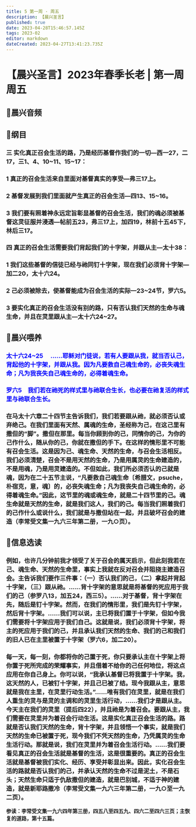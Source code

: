 ```yaml
---
title: 5 第一周 · 周五
description: 【晨兴圣言】
published: true
date: 2023-04-28T15:46:57.145Z
tags: 2023-02
editor: markdown
dateCreated: 2023-04-27T13:41:23.735Z
---
```


# 【晨兴圣言】2023年春季长老 | 第一周周五
## 🎵晨兴音频

## 📙纲目

### 三	实化真正召会生活的路，乃是经历基督作我们的一切—西一27，二17，三1、4、10~11、15~17：

### 1	真正的召会生活来自里面对基督真实的享受—弗三17上。

### 2	基督发展到我们里面就产生真正的召会生活—四13、15~16。

### 3	我们要有照着神永远定旨彰显基督的召会生活，我们的魂必须被基督这灵征服并浸透—帖前五23，弗三17上，加四19，林前十五45下，林后三17。

### 四	真正的召会生活需要我们背起我们的十字架，并跟从主—太十38：

### 1	我们这些基督的信徒已经与祂同钉十字架，现在我们必须背十字架—加二20，太十六24。

### 2	己必须被除去，使基督能成为召会生活的实际—23~24节，罗六5。

### 3	要实化真正的召会生活没有别的路，只有否认我们天然的生命与魂生命，并且在灵里跟从主—太十六24~27。

## 📙晨兴喂养

### <font color=blue>**太十六24~25	&emsp;……耶稣对门徒说，若有人要跟从我，就当否认己，背起他的十字架，并跟从我。因为凡要救自己魂生命的，必丧失魂生命；凡为我丧失自己魂生命的，必得着魂生命。**</font>

### <font color=blue>**罗六5&emsp;我们若在祂死的样式里与祂联合生长，也必要在祂复活的样式里与祂联合生长。**</font>

### 在马太十六章二十四节主告诉我们，我们若要跟从祂，就必须否认或弃绝己。在我们里面有天然、属魂的生命，圣经称为己，在这己里有撒但的“脚”。撒但在那里。每当你顾到你的己，同情你的己，为你的己作什么，随从你的己，你就在撒但的手下。在这样的情形里不可能有召会生活。这是因为己、魂生命、天然的生命，与召会生活相反。我们必须清楚，召会不是用天然的生命，乃是用属灵的生命建造的，不是用魂，乃是用灵建造的。不但如此，我们所必须否认的己就是魂，因为在二十五节主说，“凡要救自己魂生命〔希腊文，psuche，朴宿克，意，魂〕的，必丧失魂生命；凡为我丧失自己魂生命的，必得着魂生命。”因此，这节里的魂或魂生命，就是二十四节里的己。魂生命就是天然的生命，就是我们这人，我们的己。每当我们照着我们的己作什么或说什么，我们就是与撒但站在一起，并且破坏召会的建造（李常受文集一九六三年第二册，一九○页）。

## 📙信息选读

### 例如，也许几分钟前我才领受了关于召会的属天启示，但此刻我若在己、魂生命、天然的生命里，事实上我就在反对召会并阻挠主建造召会。主告诉我们要作三件事：（一）否认我们的己，（二）拿起并背起十字架，（三）跟从祂。……背十字架的意思就是将基督的死应用于我们的己（参罗八13，加五24，西三5）。……对于基督，背十字架在先，随后是钉十字架。然而，在我们的情形里，我们是先钉十字架，然后背十字架。……我们可以说，主已将我们置于十字架，但如今我们需要将十字架应用于我们自己。这就是说，我们必须背十字架，将主的死应用于我们的己，并且承认我们天然的生命、我们的己和我们的旧人已在主里被置于十字架（罗六6，加二20）。

### 每一天，每一刻，你都将你的己置于死，你只要承认主在十字架上将你置于死所完成的荣耀事实，并且借着不给你的己任何地位，将这点应用在你自己身上。你可以说，“我承认基督已将我置于十字架。我，这天然的人，已被钉十字架，并且己已被了结。现今我跟从主，意思就是我在主里，在灵里行动生活。”……唯有我们在灵里，就是在我们人重生的灵与是灵的主调和的灵里生活行动，……我们才是跟从主。今天主在我们的灵里（提后四22），并且祂是为着召会。要跟从主，我们需要在灵里并为着召会行动生活。这是实化真正召会生活的路。路就是否认我们天然的生命，背十字架，并且领悟一个事实，就是我们天然的生命已被置于死，现今我们不凭天然的生命，乃凭属灵的生命生活行动。那就是说，我们在灵里并为着召会生活行动。……我们要看见真正的召会生活就是基督的生活，这是很重要的。真正的召会生活就是基督被我们实化、经历、享受并彰显出来。因此，实化召会生活的路就是否认我们的己，并承认天然的生命不过是泥土，不是石头；天然生命只适于仇敌撒但的建造，就是巴别城，不适于神的建造，就是新耶路撒冷（李常受文集一九六三年第二册，一九○至一九二页）。

**参读：李常受文集一九六四年第三册，四五八至四五九、四六二至四六三页；主恢复的道路，第十五篇。**